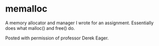# memalloc
A memory allocator and manager I wrote for an assignment. Essentially does what malloc() and free() do.


Posted with permission of professor Derek Eager.
